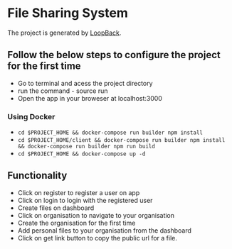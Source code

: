 # File Sharing System

The project is generated by [LoopBack](http://loopback.io).

## Follow the below steps to configure the project for the first time

- Go to terminal and acess the project directory
- run the command - source run
- Open the app in your broweser at localhost:3000

### Using Docker

- `cd $PROJECT_HOME && docker-compose run builder npm install`
- `cd $PROJECT_HOME/client && docker-compose run builder npm install && docker-compose run builder npm run build`
- `cd $PROJECT_HOME && docker-compose up -d`

## Functionality
- Click on register to register a user on app
- Click on login to login with the registered user
- Create files on dashboard
- Click on organisation to navigate to your organisation
 - Create the organisation for the first time
 - Add personal files to your organisation from the dashboard
 - Click on get link button to copy the public url for a file.
